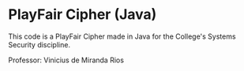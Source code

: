 # PlayFair Cipher (Java)

This code is a PlayFair Cipher made in Java for the College's Systems Security discipline.

Professor: Vinicius de Miranda Rios

